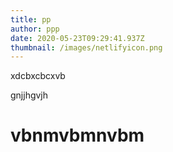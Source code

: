 ```yaml
---
title: pp
author: ppp
date: 2020-05-23T09:29:41.937Z
thumbnail: /images/netlifyicon.png
---
```

xdcbxcbcxvb

gnjjhgvjh

# **vbnmvbmnvbm**